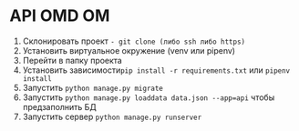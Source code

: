 # API OMD OM
1. Склонировать проект ```- git clone (либо ssh либо https)```
2. Установить виртуальное окружение (venv или pipenv)
3. Перейти в папку проекта
4. Установить зависимости```pip install -r requirements.txt``` 
или ```pipenv install```
5. Запустить ```python manage.py migrate```
7. Запустить  ```python manage.py loaddata data.json --app=api``` чтобы предзаполнить БД
8. Запустить сервер ```python manage.py runserver```
